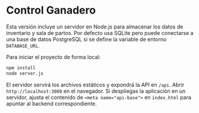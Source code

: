# Control Ganadero

Esta versión incluye un servidor en Node.js para almacenar los datos de
inventario y sala de partos. Por defecto usa SQLite pero puede conectarse a una
base de datos PostgreSQL si se define la variable de entorno `DATABASE_URL`.

Para iniciar el proyecto de forma local:

```bash
npm install
node server.js
```

El servidor servirá los archivos estáticos y expondrá la API en `/api`. Abrir
`http://localhost:3000` en el navegador. Si despliegas la aplicación en un
servidor, ajusta el contenido de `<meta name="api-base">` en `index.html` para
apuntar al backend correspondiente.
